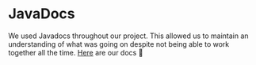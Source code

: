 # JavaDocs
We used Javadocs throughout our project. This allowed us to maintain an understanding of what was going on despite not being able to work together all the time. [Here](http://www.angusmackenzie.co.za/SQLmarkDocs/controller/package-summary.html) are our docs 📜 